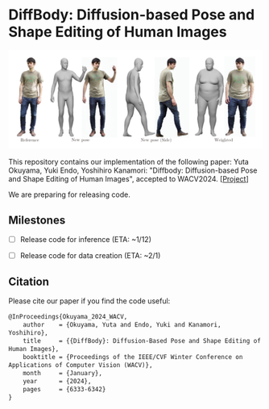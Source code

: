 # DiffBody: Diffusion-based Pose and Shape Editing of Human Images
<p align="center">
<img src="docs/teaser_wacv.png" width="1440px"/>
</p>

This repository contains our implementation of the following paper:
Yuta Okuyama, Yuki Endo, Yoshihiro Kanamori: "Diffbody: Diffusion-based Pose and Shape Editing of Human Images", accepted to WACV2024.  [[Project](https://www.cgg.cs.tsukuba.ac.jp/~okuyama/pub/diffbody/index.html)]

We are preparing for releasing code.

## Milestones
- [ ] Release code for inference (ETA: ~1/12) 
- [ ] Release code for data creation (ETA: ~2/1) 


## Citation
Please cite our paper if you find the code useful:
```
@InProceedings{Okuyama_2024_WACV,
    author    = {Okuyama, Yuta and Endo, Yuki and Kanamori, Yoshihiro},
    title     = {{DiffBody}: Diffusion-Based Pose and Shape Editing of Human Images},
    booktitle = {Proceedings of the IEEE/CVF Winter Conference on Applications of Computer Vision (WACV)},
    month     = {January},
    year      = {2024},
    pages     = {6333-6342}
}
```
